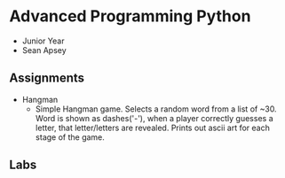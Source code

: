 # Advanced Programming Python
- Junior Year
- Sean Apsey

## Assignments
  - Hangman
    - Simple Hangman game. Selects a random word from a list of ~30. Word is shown as dashes('-'), when a player correctly guesses a letter, that letter/letters are revealed. Prints out ascii art for each stage of the game.

## Labs
